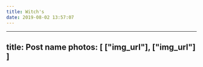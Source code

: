 ```yaml
---
title: Witch's
date: 2019-08-02 13:57:07
---
```


---
title: Post name
photos: [
        ["img_url"],
        ["img_url"]
        ]
---